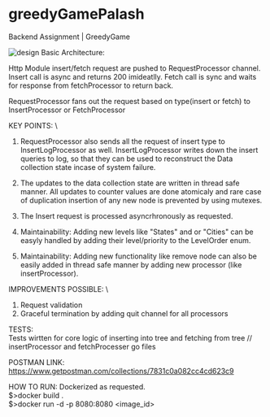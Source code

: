 # greedyGamePalash
Backend Assignment | GreedyGame

![design](https://i.imgur.com/5eDfsXX.jpg)
Basic Architecture:

Http Module insert/fetch request are pushed to RequestProcessor channel. Insert call is async and returns 200 imideatlly. Fetch call is sync and waits for response from fetchProcessor to return back. 

RequestProcessor fans out the request based on type(insert or fetch) to InsertProcessor or FetchProcessor


KEY POINTS:  \
1) RequestProcessor also sends all the request of insert type to InsertLogProcessor as well. InsertLogProcessor writes down the insert queries to log, so that they can be used to reconstruct the Data collection state incase of system failure.

2) The updates to the data collection state are written in thread safe manner. All updates to counter values are done atomicaly and rare case of duplication insertion of any new node is prevented by using mutexes.

3) The Insert request is processed asyncrhronously as requested.

4) Maintainability: Adding new levels like "States" and or "Cities" can be easyly handled by adding their level/priority to the LevelOrder enum.

5) Maintainability: Adding new functionality like remove node can also be easily added in thread safe manner by adding new processor (like insertProcessor). 


IMPROVEMENTS POSSIBLE:  \
1) Request validation
2) Graceful termination by adding quit channel for all processors

TESTS:  \
  Tests wirtten for core logic of inserting into tree and fetching from tree // insertProcessor and fetchProcesser go files

POSTMAN LINK:
https://www.getpostman.com/collections/7831c0a082cc4cd623c9

HOW TO RUN:
Dockerized as requested. \
$>docker build .  \
$>docker run -d -p 8080:8080 <image_id>
